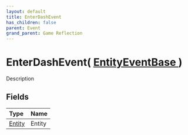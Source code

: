 ```yaml
---
layout: default
title: EnterDashEvent
has_children: false
parent: Event
grand_parent: Game Reflection
---
```

# EnterDashEvent( [ EntityEventBase ](/docs/game-reflection/events/entity_event_base) )
Description 

## Fields

| Type | Name |
|:-------------|:--------------|
| [Entity](/docs/game-reflection/classes/entity) | Entity |

